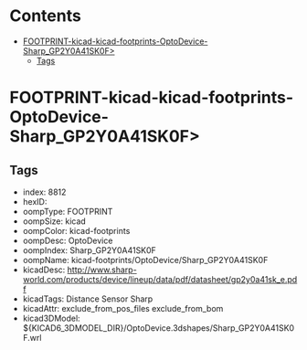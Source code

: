 



Contents
========

* [FOOTPRINT-kicad-kicad-footprints-OptoDevice-Sharp_GP2Y0A41SK0F>](#footprint-kicad-kicad-footprints-optodevice-sharp_gp2y0a41sk0f)
	* [Tags](#tags)

# FOOTPRINT-kicad-kicad-footprints-OptoDevice-Sharp_GP2Y0A41SK0F>

## Tags

- index: 8812
- hexID: 
- oompType: FOOTPRINT
- oompSize: kicad
- oompColor: kicad-footprints
- oompDesc: OptoDevice
- oompIndex: Sharp_GP2Y0A41SK0F
- oompName: kicad-footprints/OptoDevice/Sharp_GP2Y0A41SK0F
- kicadDesc: http://www.sharp-world.com/products/device/lineup/data/pdf/datasheet/gp2y0a41sk_e.pdf
- kicadTags: Distance Sensor Sharp
- kicadAttr: exclude_from_pos_files exclude_from_bom
- kicad3DModel: ${KICAD6_3DMODEL_DIR}/OptoDevice.3dshapes/Sharp_GP2Y0A41SK0F.wrl
